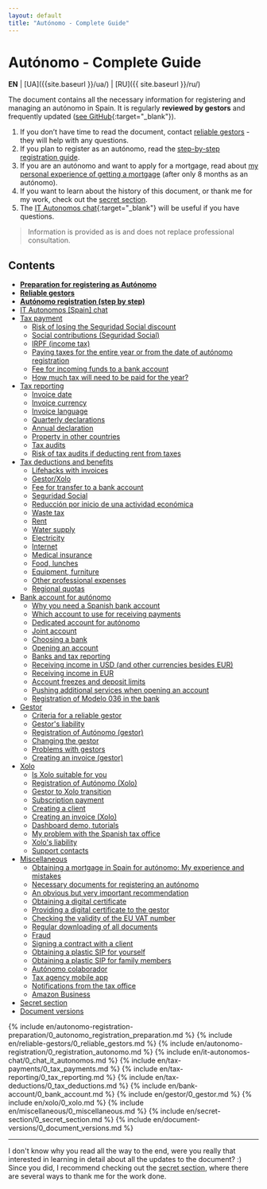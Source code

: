 ```yaml
---
layout: default
title: "Autónomo - Complete Guide"
---
```


<style>
{% include common/common.css %}
</style>

# Autónomo - Complete Guide

**EN** | [UA]({{site.baseurl }}/ua/) | [RU]({{ site.baseurl }}/ru/)

The document contains all the necessary information for registering and managing an autónomo in Spain. It is regularly
**reviewed by gestors** and frequently updated ([see GitHub](https://bit.ly/it-autonomos-github){:target="_blank"}).

1. If you don’t have time to read the document, contact [reliable gestors](#reliable-gestors) - they will help with any
   questions.
2. If you plan to register as an autónomo, read
   the [step-by-step registration guide](#autónomo-registration-step-by-step).
3. If you are an autónomo and want to apply for a mortgage, read
   about [my personal experience of getting a mortgage](#obtaining-a-mortgage-in-spain-for-autónomo-my-experience-and-mistakes)
   (after only 8 months as an autónomo).
4. If you want to learn about the history of this document, or thank me for my work, check out
   the [secret section](#secret-section).
5. The [IT Autonomos chat](https://bit.ly/it-autonomos-spain-eng){:target="_blank"} will be useful if you have
   questions.

> Information is provided as is and does not replace professional consultation.

## Contents

- **[Preparation for registering as Autónomo](#preparation-for-registering-as-autónomo)**
- **[Reliable gestors](#reliable-gestors)**
- **[Autónomo registration (step by step)](#autónomo-registration-step-by-step)**
- [IT Autonomos [Spain] chat](#it-autonomos-spain-chat)
- [Tax payment](#tax-payment)
    - [Risk of losing the Seguridad Social discount](#risk-of-losing-the-seguridad-social-discount)
    - [Social contributions (Seguridad Social)](#social-contributions-seguridad-social)
    - [IRPF (income tax)](#irpf-income-tax)
    - [Paying taxes for the entire year or from the date of autónomo registration](#paying-taxes-for-the-entire-year-or-from-the-date-of-autónomo-registration)
    - [Fee for incoming funds to a bank account](#fee-for-incoming-funds-to-a-bank-account)
    - [How much tax will need to be paid for the year?](#how-much-tax-will-need-to-be-paid-for-the-year)
- [Tax reporting](#tax-reporting)
    - [Invoice date](#invoice-date)
    - [Invoice currency](#invoice-currency)
    - [Invoice language](#invoice-language)
    - [Quarterly declarations](#quarterly-declarations)
    - [Annual declaration](#annual-declaration)
    - [Property in other countries](#property-in-other-countries)
    - [Tax audits](#tax-audits)
    - [Risk of tax audits if deducting rent from taxes](#risk-of-tax-audits-if-deducting-rent-from-taxes)
- [Tax deductions and benefits](#tax-deductions-and-benefits)
    - [Lifehacks with invoices](#lifehacks-with-invoices)
    - [Gestor/Xolo](#gestorxolo)
    - [Fee for transfer to a bank account](#fee-for-transfer-to-a-bank-account)
    - [Seguridad Social](#seguridad-social)
    - [Reducción por inicio de una actividad económica](#reducción-por-inicio-de-una-actividad-económica)
    - [Waste tax](#waste-tax)
    - [Rent](#rent)
    - [Water supply](#water-supply)
    - [Electricity](#electricity)
    - [Internet](#internet)
    - [Medical insurance](#medical-insurance)
    - [Food, lunches](#food-lunches)
    - [Equipment, furniture](#equipment-furniture)
    - [Other professional expenses](#other-professional-expenses)
    - [Regional quotas](#regional-quotas)
- [Bank account for autónomo](#bank-account-for-autónomo)
    - [Why you need a Spanish bank account](#why-you-need-a-spanish-bank-account)
    - [Which account to use for receiving payments](#which-account-to-use-for-receiving-payments)
    - [Dedicated account for autónomo](#dedicated-account-for-autónomo)
    - [Joint account](#joint-account)
    - [Choosing a bank](#choosing-a-bank)
    - [Opening an account](#opening-an-account)
    - [Banks and tax reporting](#banks-and-tax-reporting)
    - [Receiving income in USD (and other currencies besides EUR)](#receiving-income-in-usd-and-other-currencies-besides-eur)
    - [Receiving income in EUR](#receiving-income-in-eur)
    - [Account freezes and deposit limits](#account-freezes-and-deposit-limits)
    - [Pushing additional services when opening an account](#pushing-additional-services-when-opening-an-account)
    - [Registration of Modelo 036 in the bank](#registration-of-modelo-036-in-the-bank)
- [Gestor](#gestor-1)
    - [Criteria for a reliable gestor](#criteria-for-a-reliable-gestor)
    - [Gestor's liability](#gestors-liability)
    - [Registration of Autónomo (gestor)](#registration-of-autónomo-gestor)
    - [Changing the gestor](#changing-the-gestor)
    - [Problems with gestors](#problems-with-gestors)
    - [Creating an invoice (gestor)](#creating-an-invoice-gestor)
- [Xolo](#xolo-1)
    - [Is Xolo suitable for you](#is-xolo-suitable-for-you)
    - [Registration of Autónomo (Xolo)](#registration-of-autónomo-xolo)
    - [Gestor to Xolo transition](#gestor-to-xolo-transition)
    - [Subscription payment](#subscription-payment)
    - [Creating a client](#creating-a-client)
    - [Creating an invoice (Xolo)](#creating-an-invoice-xolo)
    - [Dashboard demo, tutorials](#dashboard-demo-tutorials)
    - [My problem with the Spanish tax office](#my-problem-with-the-spanish-tax-office)
    - [Xolo's liability](#xolos-liability)
    - [Support contacts](#support-contacts)
- [Miscellaneous](#miscellaneous)
    - [Obtaining a mortgage in Spain for autónomo: My experience and mistakes](#obtaining-a-mortgage-in-spain-for-autónomo-my-experience-and-mistakes)
    - [Necessary documents for registering an autónomo](#necessary-documents-for-registering-an-autónomo)
    - [An obvious but very important recommendation](#an-obvious-but-very-important-recommendation)
    - [Obtaining a digital certificate](#obtaining-a-digital-certificate)
    - [Providing a digital certificate to the gestor](#providing-a-digital-certificate-to-the-gestor)
    - [Checking the validity of the EU VAT number](#checking-the-validity-of-the-eu-vat-number)
    - [Regular downloading of all documents](#regular-downloading-of-all-documents)
    - [Fraud](#fraud)
    - [Signing a contract with a client](#signing-a-contract-with-a-client)
    - [Obtaining a plastic SIP for yourself](#obtaining-a-plastic-sip-for-yourself)
    - [Obtaining a plastic SIP for family members](#obtaining-a-plastic-sip-for-family-members)
    - [Autónomo colaborador](#autónomo-colaborador)
    - [Tax agency mobile app](#tax-agency-mobile-app)
    - [Notifications from the tax office](#notifications-from-the-tax-office)
    - [Amazon Business](#amazon-business)
- [Secret section](#secret-section)
- [Document versions](#document-versions)

{% include en/autonomo-registration-preparation/0_autonomo_registration_preparation.md %}
{% include en/reliable-gestors/0_reliable_gestors.md %}
{% include en/autonomo-registration/0_registration_autonomo.md %}
{% include en/it-autonomos-chat/0_chat_it_autonomos.md %}
{% include en/tax-payments/0_tax_payments.md %}
{% include en/tax-reporting/0_tax_reporting.md %}
{% include en/tax-deductions/0_tax_deductions.md %}
{% include en/bank-account/0_bank_account.md %}
{% include en/gestor/0_gestor.md %}
{% include en/xolo/0_xolo.md %}
{% include en/miscellaneous/0_miscellaneous.md %}
{% include en/secret-section/0_secret_section.md %}
{% include en/document-versions/0_document_versions.md %}

---

I don't know why you read all the way to the end, were you really that interested in learning in detail about all the
updates to the document? :)
Since you did, I recommend checking out the [secret section](#secret-section), where there are several ways to thank
me for the work done.

